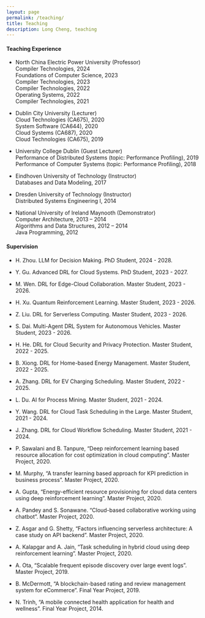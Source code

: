 ```yaml
---
layout: page
permalink: /teaching/
title: Teaching
description: Long Cheng, teaching
---
```

#### **Teaching Experience**

- North China Electric Power University (Professor)<br>
Compiler Technologies, 2024<br>
Foundations of Computer Science, 2023<br>
Compiler Technologies, 2023<br>
Compiler Technologies, 2022<br>
Operating Systems, 2022<br>
Compiler Technologies, 2021

- Dublin City University (Lecturer)<br>
Cloud Technologies (CA675), 2020<br>
System Software (CA644), 2020<br>
Cloud Systems (CA687), 2020<br>
Cloud Technologies (CA675), 2019

- University College Dublin (Guest Lecturer)<br>
Performance of Distributed Systems (topic: Performance Profiling), 2019<br>
Performance of Computer Systems (topic: Performance Profiling), 2018

- Eindhoven University of Technology (Instructor)<br>
Databases and Data Modeling, 2017

- Dresden University of Technology (Instructor)<br>
Distributed Systems Engineering I, 2014

- National University of Ireland Maynooth (Demonstrator)<br>
Computer Architecture, 2013 – 2014<br>
Algorithms and Data Structures, 2012 – 2014 <br>
Java Programming, 2012 

#### **Supervision**

- H. Zhou. LLM for Decision Making. PhD Student, 2024 - 2028.

- Y. Gu. Advanced DRL for Cloud Systems. PhD Student, 2023 - 2027.

- M. Wen. DRL for Edge-Cloud Collaboration. Master Student, 2023 - 2026.

- H. Xu. Quantum Reinforcement Learning. Master Student, 2023 - 2026.

- Z. Liu. DRL for Serverless Computing. Master Student, 2023 - 2026.

- S. Dai. Multi-Agent DRL System for Autonomous Vehicles. Master Student, 2023 - 2026.

- H. He. DRL for Cloud Security and Privacy Protection. Master Student, 2022 - 2025.

- B. Xiong. DRL for Home-based Energy Management. Master Student, 2022 - 2025.

- A. Zhang. DRL for EV Charging Scheduling. Master Student, 2022 - 2025.

- L. Du. AI for Process Mining.  Master Student, 2021 - 2024.

- Y. Wang. DRL for Cloud Task Scheduling in the Large. Master Student, 2021 - 2024.

- J. Zhang. DRL for Cloud Workflow Scheduling. Master Student, 2021 - 2024.

- P. Sawalani and B. Tanpure, “Deep reinforcement learning based resource allocation for cost optimization in cloud computing”. Master Project, 2020.

- M. Murphy, “A transfer learning based approach for KPI prediction in business process”. Master Project, 2020.

- A. Gupta, “Energy-efficient resource provisioning for cloud data centers using deep reinforcement learning”. Master Project, 2020.

- A. Pandey and S. Sonawane. “Cloud-based collaborative working using chatbot”. Master Project, 2020.

- Z. Asgar and G. Shetty, “Factors influencing serverless architecture: A case study on API backend”. Master Project, 2020.

- A. Kalapgar and A. Jain, “Task scheduling in hybrid cloud using deep reinforcement learning”. Master Project, 2020.

- A. Ota, “Scalable frequent episode discovery over large event logs”. Master Project, 2019.

- B. McDermott, “A blockchain-based rating and review management system for eCommerce”. Final Year Project, 2019.

- N. Trinh, “A mobile connected health application for health and wellness”. Final Year Project, 2014.